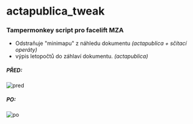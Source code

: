 # actapublica_tweak
### Tampermonkey script pro facelift MZA 

- Odstraňuje "minimapu" z náhledu dokumentu *(actapublica + sčítací operáty)*
- výpis letopočtů do záhlaví dokumentu. *(actapublica)*

##### PŘED:
![pred](https://user-images.githubusercontent.com/28921659/128348320-5496679b-4415-47c0-b720-44731cab0f76.PNG)

##### PO: 
![po](https://user-images.githubusercontent.com/28921659/128348322-9c53263d-1dea-40da-8270-078d3ea60d74.PNG)

